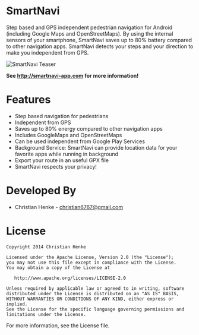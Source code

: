 SmartNavi
=========

Step based and GPS independent pedestrian navigation for Android
(including Google Maps and OpenStreetMaps). By using the internal sensors of your smartphone, SmartNavi saves up to 80% battery compared to other navigation apps. SmartNavi detects your steps and your direction to make you independent from GPS. 

![SmartNavi Teaser][1]

**See http://smartnavi-app.com for more information!**

Features
==========
* Step based navigation for pedestrians
* Independent from GPS
* Saves up to 80% energy compared to other navigation apps
* Includes GoogleMaps and OpenStreetMaps
* Can be used independent from Google Play Services
* Background Service: SmartNavi can provide location data for your favorite apps while running in background
* Export your route in an useful GPX file
* SmartNavi respects your privacy!


Developed By
============

* Christian Henke - <christian6767@gmail.com>



License
=======

    Copyright 2014 Christian Henke

    Licensed under the Apache License, Version 2.0 (the "License");
    you may not use this file except in compliance with the License.
    You may obtain a copy of the License at

       http://www.apache.org/licenses/LICENSE-2.0

    Unless required by applicable law or agreed to in writing, software
    distributed under the License is distributed on an "AS IS" BASIS,
    WITHOUT WARRANTIES OR CONDITIONS OF ANY KIND, either express or implied.
    See the License for the specific language governing permissions and
    limitations under the License.

For more information, see the License file.

 [1]: http://smartnavi-app.com/img/smartnavi-teaser.jpg
